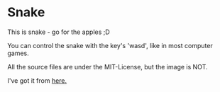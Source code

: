 # Snake
This is snake - go for the apples ;D

You can control the snake with the key's 'wasd', like in most computer games.

All the source files are under the MIT-License, but the image is NOT.

I've got it from [here.](https://rembound.com/articles/creating-a-snake-game-tutorial-with-html5)
